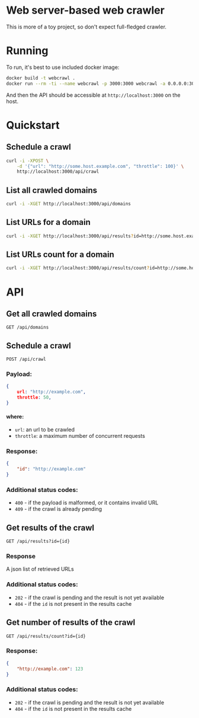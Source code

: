 # Web server-based web crawler

This is more of a toy project, so don't expect full-fledged crawler.

# Running
To run, it's best to use included docker image:

```sh
docker build -t webcrawl .
docker run --rm -ti --name webcrawl -p 3000:3000 webcrawl -a 0.0.0.0:3000
```

And then the API should be accessible at `http://localhost:3000` on the host.

# Quickstart

## Schedule a crawl

```sh
curl -i -XPOST \
    -d '{"url": "http://some.host.example.com", "throttle": 100}' \
    http://localhost:3000/api/crawl
```

## List all crawled domains

```sh
curl -i -XGET http://localhost:3000/api/domains
```

## List URLs for a domain

```sh
curl -i -XGET http://localhost:3000/api/results?id=http://some.host.example.com
```

## List URLs count for a domain

```sh
curl -i -XGET http://localhost:3000/api/results/count?id=http://some.host.example.com
```


# API

## Get all crawled domains
`GET /api/domains`

## Schedule a crawl
`POST /api/crawl`

### Payload:

```json
{
    url: "http://example.com",
    throttle: 50,
}
```

#### where:
- `url`: an url to be crawled
- `throttle`: a maximum number of concurrent requests

### Response:

```json
{
    "id": "http://example.com"
}
```

### Additional status codes:
- `400` - if the payload is malformed, or it contains invalid URL
- `409` - if the crawl is already pending

## Get results of the crawl
`GET /api/results?id={id}`

### Response

A json list of retrieved URLs

### Additional status codes:
- `202` - if the crawl is pending and the result is not yet available
- `404` - if the `id` is not present in the results cache

## Get number of results of the crawl
`GET /api/results/count?id={id}`

### Response:

```json
{
    "http://example.com": 123
}
```

### Additional status codes:
- `202` - if the crawl is pending and the result is not yet available
- `404` - if the `id` is not present in the results cache
